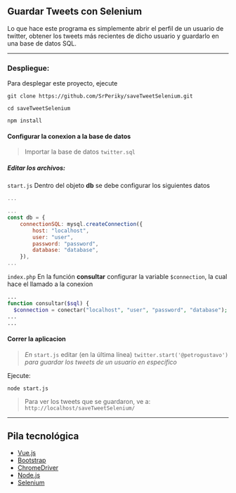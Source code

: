 ## Guardar Tweets con Selenium

Lo que hace este programa es simplemente abrir el perfil de un usuario de twitter, obtener los tweets más recientes de dicho usuario y guardarlo en una base de datos SQL.

---

### Despliegue:

Para desplegar este proyecto, ejecute 

```plaintext
git clone https://github.com/SrPeriky/saveTweetSelenium.git
```

```plaintext
cd saveTweetSelenium
```

```plaintext
npm install
```

#### Configurar la conexion a la base de datos

> Importar la base de datos `twitter.sql`

##### Editar los archivos: 

`start.js` Dentro del objeto **db** se debe configurar los siguientes datos

```javascript
...

...
const db = {
    connectionSQL: mysql.createConnection({
        host: "localhost",
        user: "user",
        password: "password",
        database: "database",
    }),
...
```

`index.php` En la función **consultar** configurar la variable `$connection`, la cual hace el llamado a la conexion  

```php
...
function consultar($sql) {
  $connection = conectar("localhost", "user", "password", "database");
...
...
```

#### Correr la aplicacion 

> _En_ `start.js` editar (en la última línea) `twitter.start('@petrogustavo')` _para guardar los tweets de un usuario en específico_

Ejecute:

```plaintext
node start.js
```

> Para ver los tweets que se guardaron, ve a: `http://localhost/saveTweetSelenium/`

---

## Pila tecnológica

*   [Vue.js](https://vuejs.org/)
*   [Bootstrap](https://getbootstrap.com/)
*   [ChromeDriver](https://chromedriver.chromium.org/)
*   [Node.js](https://nodejs.org/es/)
*   [Selenium](https://www.selenium.dev/)